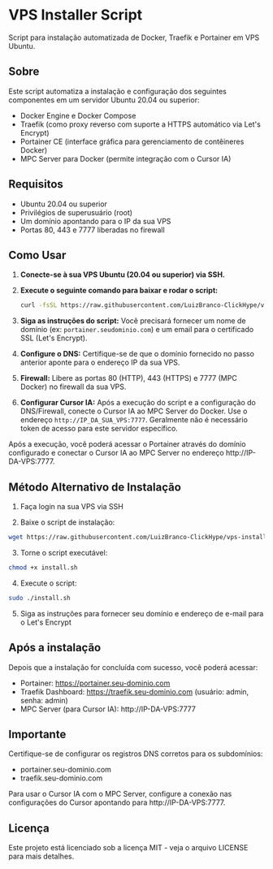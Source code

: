 # VPS Installer Script

Script para instalação automatizada de Docker, Traefik e Portainer em VPS Ubuntu.

## Sobre

Este script automatiza a instalação e configuração dos seguintes componentes em um servidor Ubuntu 20.04 ou superior:

- Docker Engine e Docker Compose
- Traefik (como proxy reverso com suporte a HTTPS automático via Let's Encrypt)
- Portainer CE (interface gráfica para gerenciamento de contêineres Docker)
- MPC Server para Docker (permite integração com o Cursor IA)

## Requisitos

- Ubuntu 20.04 ou superior
- Privilégios de superusuário (root)
- Um domínio apontando para o IP da sua VPS
- Portas 80, 443 e 7777 liberadas no firewall

## Como Usar

1. **Conecte-se à sua VPS Ubuntu (20.04 ou superior) via SSH.**
2. **Execute o seguinte comando para baixar e rodar o script:**

   ```bash
   curl -fsSL https://raw.githubusercontent.com/LuizBranco-ClickHype/vps-installer-script/main/install.sh | sudo bash
   ```
3. **Siga as instruções do script:** Você precisará fornecer um nome de domínio (ex: `portainer.seudominio.com`) e um email para o certificado SSL (Let's Encrypt).
4. **Configure o DNS:** Certifique-se de que o domínio fornecido no passo anterior aponte para o endereço IP da sua VPS.
5. **Firewall:** Libere as portas 80 (HTTP), 443 (HTTPS) e 7777 (MPC Docker) no firewall da sua VPS.
6. **Configurar Cursor IA:** Após a execução do script e a configuração do DNS/Firewall, conecte o Cursor IA ao MPC Server do Docker. Use o endereço `http://IP_DA_SUA_VPS:7777`. Geralmente não é necessário token de acesso para este servidor específico.

Após a execução, você poderá acessar o Portainer através do domínio configurado e conectar o Cursor IA ao MPC Server no endereço http://IP-DA-VPS:7777.

## Método Alternativo de Instalação

1. Faça login na sua VPS via SSH

2. Baixe o script de instalação:
```bash
wget https://raw.githubusercontent.com/LuizBranco-ClickHype/vps-installer-script/main/install.sh
```

3. Torne o script executável:
```bash
chmod +x install.sh
```

4. Execute o script:
```bash
sudo ./install.sh
```

5. Siga as instruções para fornecer seu domínio e endereço de e-mail para o Let's Encrypt

## Após a instalação

Depois que a instalação for concluída com sucesso, você poderá acessar:

- Portainer: https://portainer.seu-dominio.com
- Traefik Dashboard: https://traefik.seu-dominio.com (usuário: admin, senha: admin)
- MPC Server (para Cursor IA): http://IP-DA-VPS:7777

## Importante

Certifique-se de configurar os registros DNS corretos para os subdomínios:
- portainer.seu-dominio.com
- traefik.seu-dominio.com

Para usar o Cursor IA com o MPC Server, configure a conexão nas configurações do Cursor apontando para http://IP-DA-VPS:7777.

## Licença

Este projeto está licenciado sob a licença MIT - veja o arquivo LICENSE para mais detalhes.